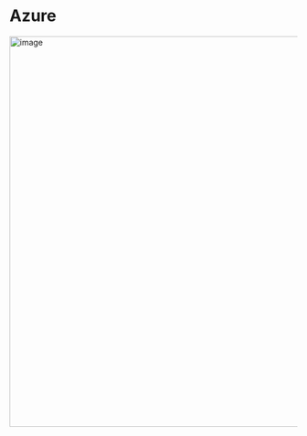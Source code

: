 # Azure
<img width="685" alt="image" src="https://github.com/Zeven19/Azure/assets/120576639/40264465-94da-448a-b894-e3f9f381c854">
